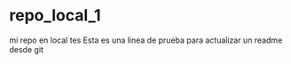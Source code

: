 # repo_local_1
mi repo en local
tes
Esta es una linea de prueba para actualizar un readme desde git
